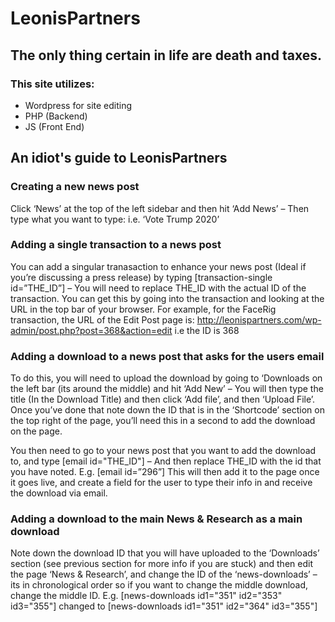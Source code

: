 # LeonisPartners

## The only thing certain in life are death and taxes. 

### This site utilizes:

- Wordpress for site editing 
- PHP (Backend)
- JS (Front End)


## An idiot's guide to LeonisPartners

### Creating a new news post
Click ‘News’ at the top of the left sidebar and then hit ‘Add News’ – Then type what you want to type: i.e. ‘Vote Trump 2020’

### Adding a single transaction to a news post
You can add a singular tranasaction to enhance your news post (Ideal if you’re discussing a press release) by typing [transaction-single id=”THE_ID”] – You will need to replace THE_ID with the actual ID of the transaction. You can get this by going into the transaction and looking at the URL in the top bar of your browser. For example, for the FaceRig transaction, the URL of the Edit Post page is: http://leonispartners.com/wp-admin/post.php?post=368&action=edit i.e the ID is 368

### Adding a download to a news post that asks for the users email
To do this, you will need to upload the download by going to ‘Downloads on the left bar (its around the middle) and hit ‘Add New’ – You will then type the title (In the Download Title) and then click ‘Add file’, and then ‘Upload File’. Once you’ve done that note down the ID that is in the ‘Shortcode’ section on the top right of the page, you’ll need this in a second to add the download on the page. 

You then need to go to your news post that you want to add the download to, and type [email id="THE_ID"] – And then replace THE_ID with the id that you have noted. E.g. [email id=”296”] This will then add it to the page once it goes live, and create a field for the user to type their info in and receive the download via email.

### Adding a download to the main News & Research as a main download

Note down the download ID that you will have uploaded to the ‘Downloads’ section (see previous section for more info if you are stuck) and then edit the page ‘News & Research’, and change the ID of the ‘news-downloads’ – its in chronological order so if you want to change the middle download, change the middle ID. E.g. [news-downloads id1="351" id2="353" id3="355"] changed to [news-downloads id1="351" id2="364" id3="355"]
